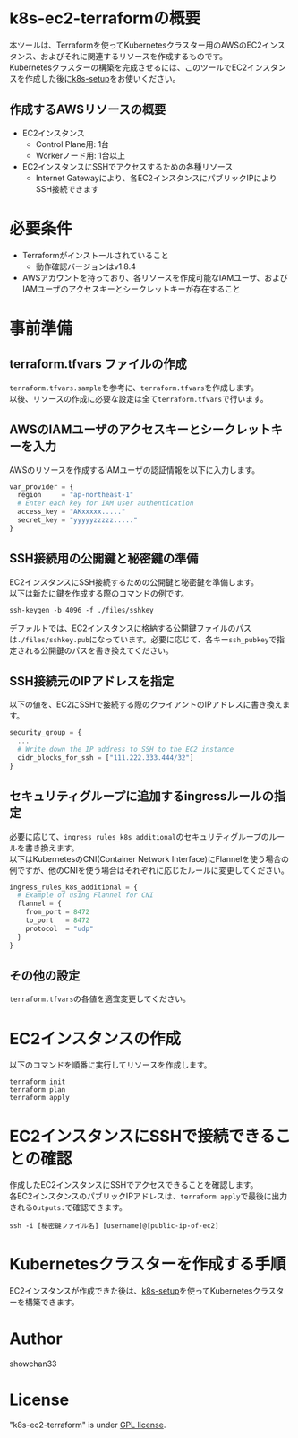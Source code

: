 # k8s-ec2-terraformの概要
本ツールは、Terraformを使ってKubernetesクラスター用のAWSのEC2インスタンス、およびそれに関連するリソースを作成するものです。<br>
Kubernetesクラスターの構築を完成させるには、このツールでEC2インスタンスを作成した後に[k8s-setup](https://github.com/showchan33/k8s-setup/tree/main)をお使いください。

## 作成するAWSリソースの概要

* EC2インスタンス
    * Control Plane用: 1台
    * Workerノード用: 1台以上
* EC2インスタンスにSSHでアクセスするための各種リソース
    * Internet Gatewayにより、各EC2インスタンスにパブリックIPによりSSH接続できます

# 必要条件

* Terraformがインストールされていること
    * 動作確認バージョンはv1.8.4
* AWSアカウントを持っており、各リソースを作成可能なIAMユーザ、およびIAMユーザのアクセスキーとシークレットキーが存在すること

# 事前準備

## terraform.tfvars ファイルの作成

``terraform.tfvars.sample``を参考に、``terraform.tfvars``を作成します。<br>
以後、リソースの作成に必要な設定は全て``terraform.tfvars``で行います。

## AWSのIAMユーザのアクセスキーとシークレットキーを入力

AWSのリソースを作成するIAMユーザの認証情報を以下に入力します。

```tfvars
var_provider = {
  region     = "ap-northeast-1"
  # Enter each key for IAM user authentication
  access_key = "AKxxxxx....."
  secret_key = "yyyyyzzzzz....."
}
```

## SSH接続用の公開鍵と秘密鍵の準備

EC2インスタンスにSSH接続するための公開鍵と秘密鍵を準備します。<br>
以下は新たに鍵を作成する際のコマンドの例です。

```
ssh-keygen -b 4096 -f ./files/sshkey
```

デフォルトでは、EC2インスタンスに格納する公開鍵ファイルのパスは``./files/sshkey.pub``になっています。必要に応じて、各キー``ssh_pubkey``で指定される公開鍵のパスを書き換えてください。

## SSH接続元のIPアドレスを指定

以下の値を、EC2にSSHで接続する際のクライアントのIPアドレスに書き換えます。

```tfvars
security_group = {
  ...
  # Write down the IP address to SSH to the EC2 instance
  cidr_blocks_for_ssh = ["111.222.333.444/32"]
}
```

## セキュリティグループに追加するingressルールの指定

必要に応じて、``ingress_rules_k8s_additional``のセキュリティグループのルールを書き換えます。<br>
以下はKubernetesのCNI(Container Network Interface)にFlannelを使う場合の例ですが、他のCNIを使う場合はそれぞれに応じたルールに変更してください。

```tfvars
ingress_rules_k8s_additional = {
  # Example of using Flannel for CNI
  flannel = {
    from_port = 8472
    to_port   = 8472
    protocol  = "udp"
  }
}
```

## その他の設定

``terraform.tfvars``の各値を適宜変更してください。

# EC2インスタンスの作成

以下のコマンドを順番に実行してリソースを作成します。

```
terraform init
terraform plan
terraform apply
```

# EC2インスタンスにSSHで接続できることの確認

作成したEC2インスタンスにSSHでアクセスできることを確認します。<br>
各EC2インスタンスのパブリックIPアドレスは、``terraform apply``で最後に出力される``Outputs:``で確認できます。

```
ssh -i [秘密鍵ファイル名] [username]@[public-ip-of-ec2]
```

# Kubernetesクラスターを作成する手順

EC2インスタンスが作成できた後は、[k8s-setup](https://github.com/showchan33/k8s-setup/tree/main)を使ってKubernetesクラスターを構築できます。

# Author
showchan33

# License
"k8s-ec2-terraform" is under [GPL license](https://www.gnu.org/licenses/licenses.en.html).
